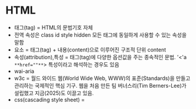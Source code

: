 # HTML

- 태그(tag) = HTML의 문법기호 자체 <a>
- 전역 속성은 class id style hidden 모든 태그에 동일하게 사용할 수 있는 속성을 말함
- 요소 = 태그(tag) + 내용(content)으로 이루어진 구조적 단위 <a>content</a>
- 속성(attribution),특성 = 태그(tag)에 다양한 옵션값을 주는 종속적인 문법. '<'a `**href=""**`> 특성이라고 해석하는 경우도 있음
- wai-aria
- w3c = 월드 와이드 웹(World Wide Web, WWW)의 표준(Standards)을 만들고 관리하는 국제적인 핵심 기구. 웹을 처음 만든 팀 버너스리(Tim Berners-Lee)가 설립했고 지금(2025)도 이끌고 있음.
- css(cascading style sheet) =
